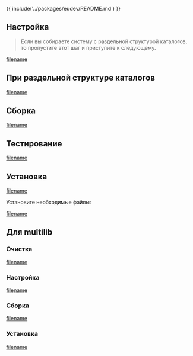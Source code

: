 {{ include('../packages/eudev/README.md') }}

## Настройка

> Если вы собираете систему с раздельной структурой каталогов, то пропустите этот шаг и приступите к следующему.

[filename](../../packages/eudev/configure ':include')

## При раздельной структуре каталогов

[filename](../../packages/eudev/cldirs ':include')

## Сборка

[filename](../../packages/eudev/build ':include')

## Тестирование

[filename](../../packages/eudev/test ':include')

## Установка

[filename](../../packages/eudev/install ':include')

Установите необходимые файлы:

[filename](../../packages/eudev/postinstall ':include')

## Для multilib

### Очистка

[filename](../../packages/eudev/multi_prepare ':include')

### Настройка

[filename](../../packages/eudev/multi_configure ':include')

### Сборка

[filename](../../packages/eudev/multi_build ':include')

### Установка

[filename](../../packages/eudev/multi_install ':include')

<script>
		new Vue({
		el: '#main',
		data: { package: {}, patch: {} },
		mounted: function () {
				this.getPatch();
		},
		methods: {
			getPatch: function() {
					getPackage('udev')
					.then(response => this.patch = response);
			},
		}
  })
</script>
